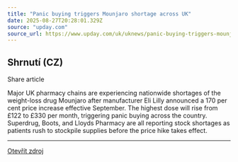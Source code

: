 ```yaml
---
title: "Panic buying triggers Mounjaro shortage across UK"
date: 2025-08-27T20:28:01.329Z
source: "upday.com"
source_url: https://www.upday.com/uk/uknews/panic-buying-triggers-mounjaro-shortage-across-uk/k5zkzzd
---
```


## Shrnutí (CZ)
Share article

Major UK pharmacy chains are experiencing nationwide shortages of the weight-loss drug Mounjaro after manufacturer Eli Lilly announced a 170 per cent price increase effective September. The highest dose will rise from £122 to £330 per month, triggering panic buying across the country. Superdrug, Boots, and Lloyds Pharmacy are all reporting stock shortages as patients rush to stockpile supplies before the price hike takes effect.

---

[Otevřít zdroj](https://www.upday.com/uk/uknews/panic-buying-triggers-mounjaro-shortage-across-uk/k5zkzzd)

